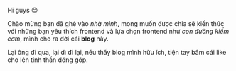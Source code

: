 Hi guys 😊

Chào mừng bạn đã ghé vào *nhà mình*, mong muốn được chia sẽ kiến thức với những bạn yêu thích frontend và lựa chọn frontend như *con đường kiếm cơm*, mình cho ra đời cái **blog** này.

Lại ông đi qua, lại dì đi lại, nếu thấy blog mình hữu ích, tiện tay bấm cái like cho lên tinh thần đóng góp.